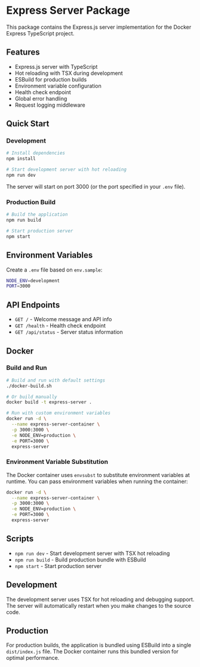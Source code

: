 # Express Server Package

This package contains the Express.js server implementation for the Docker Express TypeScript project.

## Features

- Express.js server with TypeScript
- Hot reloading with TSX during development
- ESBuild for production builds
- Environment variable configuration
- Health check endpoint
- Global error handling
- Request logging middleware

## Quick Start

### Development

```bash
# Install dependencies
npm install

# Start development server with hot reloading
npm run dev
```

The server will start on port 3000 (or the port specified in your `.env` file).

### Production Build

```bash
# Build the application
npm run build

# Start production server
npm start
```

## Environment Variables

Create a `.env` file based on `env.sample`:

```bash
NODE_ENV=development
PORT=3000
```

## API Endpoints

- `GET /` - Welcome message and API info
- `GET /health` - Health check endpoint
- `GET /api/status` - Server status information

## Docker

### Build and Run

```bash
# Build and run with default settings
./docker-build.sh

# Or build manually
docker build -t express-server .

# Run with custom environment variables
docker run -d \
  --name express-server-container \
  -p 3000:3000 \
  -e NODE_ENV=production \
  -e PORT=3000 \
  express-server
```

### Environment Variable Substitution

The Docker container uses `envsubst` to substitute environment variables at runtime. You can pass environment variables when running the container:

```bash
docker run -d \
  --name express-server-container \
  -p 3000:3000 \
  -e NODE_ENV=production \
  -e PORT=3000 \
  express-server
```

## Scripts

- `npm run dev` - Start development server with TSX hot reloading
- `npm run build` - Build production bundle with ESBuild
- `npm start` - Start production server

## Development

The development server uses TSX for hot reloading and debugging support. The server will automatically restart when you make changes to the source code.

## Production

For production builds, the application is bundled using ESBuild into a single `dist/index.js` file. The Docker container runs this bundled version for optimal performance.
